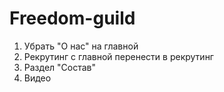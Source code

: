 # Freedom-guild

1. Убрать "О нас" на главной
2. Рекрутинг с главной перенести в рекрутинг
3. Раздел "Состав"
4. Видео

